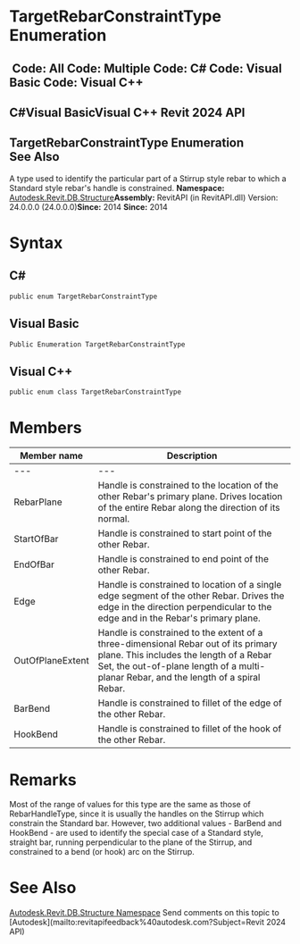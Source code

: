 # TargetRebarConstraintType Enumeration

﻿
 Code: All Code: Multiple Code: C# Code: Visual Basic Code: Visual C++   
---  
C#Visual BasicVisual C++
Revit 2024 API  
---  
TargetRebarConstraintType Enumeration  
See Also  
---  
A type used to identify the particular part of a Stirrup style rebar to which a Standard style rebar's handle is constrained. 
**Namespace:** [Autodesk.Revit.DB.Structure](d586b341-f687-9d90-e96d-255806b7d4fc.md "Autodesk.Revit.DB.Structure Namespace")**Assembly:** RevitAPI (in RevitAPI.dll) Version: 24.0.0.0 (24.0.0.0)**Since:** 2014 **Since:** 2014 
# Syntax
C#  
---  
```text
public enum TargetRebarConstraintType
```
  
Visual Basic  
---  
```text
Public Enumeration TargetRebarConstraintType
```
  
Visual C++  
---  
```text
public enum class TargetRebarConstraintType
```
  
# Members
| Member name | Description |
| --- | --- |
| --- | --- |
| RebarPlane | Handle is constrained to the location of the other Rebar's primary plane. Drives location of the entire Rebar along the direction of its normal. |
| StartOfBar | Handle is constrained to start point of the other Rebar. |
| EndOfBar | Handle is constrained to end point of the other Rebar. |
| Edge | Handle is constrained to location of a single edge segment of the other Rebar. Drives the edge in the direction perpendicular to the edge and in the Rebar's primary plane. |
| OutOfPlaneExtent | Handle is constrained to the extent of a three-dimensional Rebar out of its primary plane. This includes the length of a Rebar Set, the out-of-plane length of a multi-planar Rebar, and the length of a spiral Rebar. |
| BarBend | Handle is constrained to fillet of the edge of the other Rebar. |
| HookBend | Handle is constrained to fillet of the hook of the other Rebar. |

# Remarks
Most of the range of values for this type are the same as those of RebarHandleType, since it is usually the handles on the Stirrup which constrain the Standard bar. However, two additional values - BarBend and HookBend - are used to identify the special case of a Standard style, straight bar, running perpendicular to the plane of the Stirrup, and constrained to a bend (or hook) arc on the Stirrup. 
# See Also
[Autodesk.Revit.DB.Structure Namespace](d586b341-f687-9d90-e96d-255806b7d4fc.md "Autodesk.Revit.DB.Structure Namespace")
Send comments on this topic to [Autodesk](mailto:revitapifeedback%40autodesk.com?Subject=Revit 2024 API)